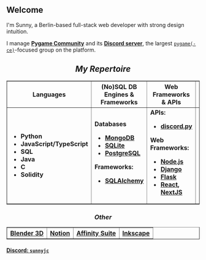 ## Welcome

I'm Sunny, a Berlin-based full-stack web developer with strong design intuition.

I manage [**Pygame Community**](https://github.com/pygame-community/) and its [**Discord server**](https://discord.com/invite/ZuB2RySPRJ), the largest [`pygame(-ce)`](https://github.com/pygame-community/pygame-ce)-focused group on the platform.    


<h2 align="center"><em>My Repertoire</em></h2>
<table border="none" align=center>
  <tr>
    <th><b>Languages</b></th>
    <th><b>(No)SQL DB Engines & Frameworks</b></th>
    <th><b>Web Frameworks & APIs</b></th>
    <th><b>Operating Systems</b></th>
  </tr>
  <tr>
    <td>
      <ul>
        <li><b>Python</b></li>
        <li><b>JavaScript/TypeScript</b></li>
        <li><b>SQL</b></li>
        <li><b>Java</b></li>
        <li><b>C</b></li>
        <li><b>Solidity</b></li>
      </ul>
    </td>
    <td>
      <b>Databases</b>
      <ul>
        <li><b><a href="https://www.mongodb.com/">MongoDB</a></b>
        <li><b><a href="https://www.sqlite.org/index.html">SQLite</a></li>
        <li><a href="https://www.postgresql.org/">PostgreSQL</a></b></li>
      </ul>
      <b>Frameworks:</b>
      <ul>
        <li><b><a href="https://www.sqlalchemy.org/">SQLAlchemy</a></b></li>
      </ul>
    </td>
    <td>
      <b>APIs:</b>
      <ul>
        <li><b><a href="https://github.com/Rapptz/discord.py">discord.py</a></b></li>
      </ul>
      <b>Web Frameworks:</b>
      <ul>
        <li><b><a href="https://nodejs.org/">Node.js</a></b></li>
        <li><b><a href="https://www.djangoproject.com/">Django</a></b></li>
        <li><b><a href="https://flask.palletsprojects.com/">Flask</a></b></li>
        <li><b><a href="https://reactjs.org/">React</a>, <a href="https://nextjs.org/">NextJS</a></b></li>
      </ul>
    </td>
    <td>
      <ul>
        <li><b>Windows</b></li>
        <li><b>MacOS</b></li>
        <li><b>Linux (Ubuntu, Fedora, WSL2)</b></li>
      </ul>
    </td>
  </tr>
</table>

<h3 align="center"><em>Other</em></h3>

<table border="none" align=center>
  <tr>
    <th><a href="https://blender.org/"><b>Blender 3D</b></a></th>
    <th><a href="https://notion.so/product"><b>Notion</b></a></th>
    <th><a href="https://affinity.serif.com/"><b>Affinity Suite</b></a></th>
    <th><a href="https://inkscape.org/"><b>Inkscape</b></a></th>
  </tr>
</table>

#### [Discord: `sunnyjc`](https://discord.com/users/444116866944991236)
